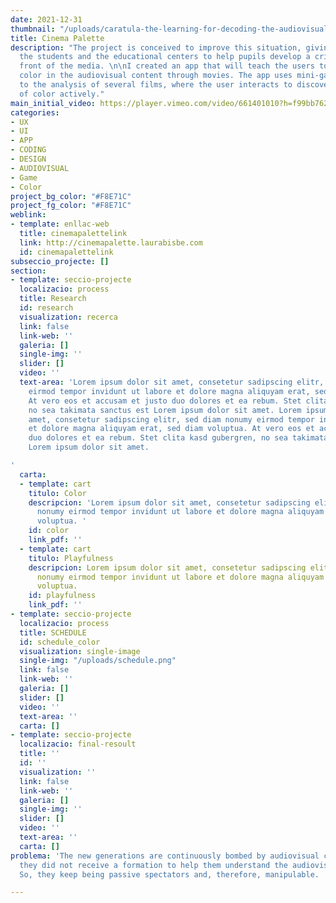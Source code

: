```yaml
---
date: 2021-12-31
thumbnail: "/uploads/caratula-the-learning-for-decoding-the-audiovisual-narrative-how-to-educate-the-critical-gaze-of-the-new-generations-laurabisbe.jpg"
title: Cinema Palette
description: "The project is conceived to improve this situation, giving tools to
  the students and the educational centers to help pupils develop a critical eye in
  front of the media. \n\nI created an app that will teach the users to analyze the
  color in the audiovisual content through movies. The app uses mini-games that lead
  to the analysis of several films, where the user interacts to discover the meaning
  of color actively."
main_initial_video: https://player.vimeo.com/video/661401010?h=f99bb762fd&amp;muted=1&amp;quality=720p&amp;autoplay=1&amp;loop=1&amp;api=1&amp;background=1
categories:
- UX
- UI
- APP
- CODING
- DESIGN
- AUDIOVISUAL
- Game
- Color
project_bg_color: "#F8E71C"
project_fg_color: "#F8E71C"
weblink:
- template: enllac-web
  title: cinemapalettelink
  link: http://cinemapalette.laurabisbe.com
  id: cinemapalettelink
subseccio_projecte: []
section:
- template: seccio-projecte
  localizacio: process
  title: Research
  id: research
  visualization: recerca
  link: false
  link-web: ''
  galeria: []
  single-img: ''
  slider: []
  video: ''
  text-area: 'Lorem ipsum dolor sit amet, consetetur sadipscing elitr, sed diam nonumy
    eirmod tempor invidunt ut labore et dolore magna aliquyam erat, sed diam voluptua.
    At vero eos et accusam et justo duo dolores et ea rebum. Stet clita kasd gubergren,
    no sea takimata sanctus est Lorem ipsum dolor sit amet. Lorem ipsum dolor sit
    amet, consetetur sadipscing elitr, sed diam nonumy eirmod tempor invidunt ut labore
    et dolore magna aliquyam erat, sed diam voluptua. At vero eos et accusam et justo
    duo dolores et ea rebum. Stet clita kasd gubergren, no sea takimata sanctus est
    Lorem ipsum dolor sit amet.

'
  carta:
  - template: cart
    titulo: Color
    descripcion: 'Lorem ipsum dolor sit amet, consetetur sadipscing elitr, sed diam
      nonumy eirmod tempor invidunt ut labore et dolore magna aliquyam erat, sed diam
      voluptua. '
    id: color
    link_pdf: ''
  - template: cart
    titulo: Playfulness
    descripcion: Lorem ipsum dolor sit amet, consetetur sadipscing elitr, sed diam
      nonumy eirmod tempor invidunt ut labore et dolore magna aliquyam erat, sed diam
      voluptua.
    id: playfulness
    link_pdf: ''
- template: seccio-projecte
  localizacio: process
  title: SCHEDULE
  id: schedule_color
  visualization: single-image
  single-img: "/uploads/schedule.png"
  link: false
  link-web: ''
  galeria: []
  slider: []
  video: ''
  text-area: ''
  carta: []
- template: seccio-projecte
  localizacio: final-resoult
  title: ''
  id: ''
  visualization: ''
  link: false
  link-web: ''
  galeria: []
  single-img: ''
  slider: []
  video: ''
  text-area: ''
  carta: []
problema: 'The new generations are continuously bombed by audiovisual content, but
  they did not receive a formation to help them understand the audiovisual narrative.
  So, they keep being passive spectators and, therefore, manipulable. '

---
```

